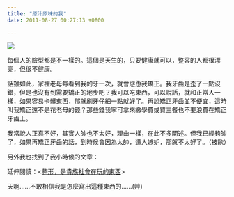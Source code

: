 ```yaml
---
title: "原汁原味的我"
date: 2011-08-27 00:27:13 +0800

---
```


![](/images/slum-area/11_196006927_m.jpg)


每個人的臉型都是不一樣的。這個是天生的，只要健康就可以，整容的人都很漂亮，但很不健康。



話雖如此，家裡老母每看到我的牙一次，就會慫恿我矯正。我牙齒是歪了一點沒錯，但是也沒有到需要矯正的地步吧？我可以吃東西，可以說話，就和正常人一樣，如果容易卡髒東西，那就刷牙仔細一點就好了。再說矯正牙齒並不便宜，這時叫我矯正還不是花老母的錢？那些錢我寧可拿來繳學費或買三餐也不要浪費在矯正牙齒上。



我常說人正真不好，其實人帥也不太好，理由一樣，在此不多闡述。但我已經夠帥了，如果再矯正牙齒的話，到時候會因為太帥，遭人嫉妒，那就不太好了。（被歐）



另外我也找到了我小時候的文章：



延伸閱讀：&lt;<a href="http://blog.xuite.net/funnyfamily/tonyjan/9360374">整形，是貴族社會在玩的東西</a>&gt;



天啊&hellip;&hellip;不敢相信我是怎麼寫出這種東西的&hellip;&hellip;(艸)


